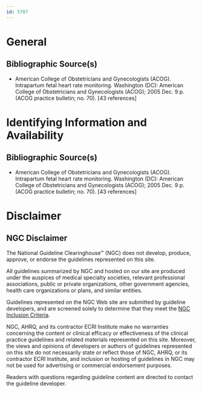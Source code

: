 ```yaml
---
id: 5707
---
```


# General

## Bibliographic Source(s)

- American College of Obstetricians and Gynecologists (ACOG). Intrapartum fetal heart rate monitoring. Washington (DC): American College of Obstetricians and Gynecologists (ACOG); 2005 Dec. 9 p. (ACOG practice bulletin; no. 70). [43 references]

# Identifying Information and Availability

## Bibliographic Source(s)

- American College of Obstetricians and Gynecologists (ACOG). Intrapartum fetal heart rate monitoring. Washington (DC): American College of Obstetricians and Gynecologists (ACOG); 2005 Dec. 9 p. (ACOG practice bulletin; no. 70). [43 references]

# Disclaimer

## NGC Disclaimer

The National Guideline Clearinghouse™ (NGC) does not develop, produce, approve, or endorse the guidelines represented on this site.

All guidelines summarized by NGC and hosted on our site are produced under the auspices of medical specialty societies, relevant professional associations, public or private organizations, other government agencies, health care organizations or plans, and similar entities.

Guidelines represented on the NGC Web site are submitted by guideline developers, and are screened solely to determine that they meet the [NGC Inclusion Criteria](/help-and-about/summaries/inclusion-criteria).

NGC, AHRQ, and its contractor ECRI Institute make no warranties concerning the content or clinical efficacy or effectiveness of the clinical practice guidelines and related materials represented on this site. Moreover, the views and opinions of developers or authors of guidelines represented on this site do not necessarily state or reflect those of NGC, AHRQ, or its contractor ECRI Institute, and inclusion or hosting of guidelines in NGC may not be used for advertising or commercial endorsement purposes.

Readers with questions regarding guideline content are directed to contact the guideline developer.

